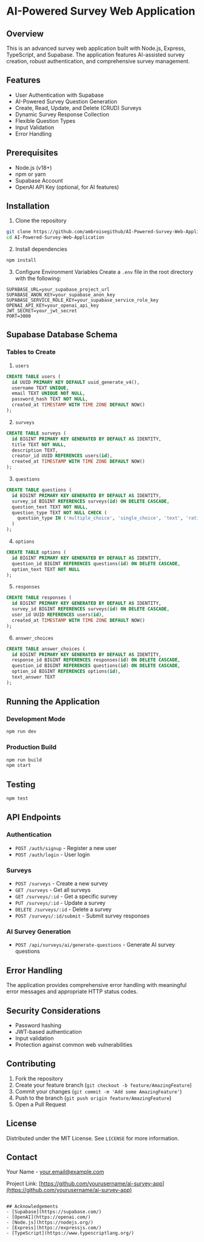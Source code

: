 # AI-Powered Survey Web Application

## Overview
This is an advanced survey web application built with Node.js, Express, TypeScript, and Supabase. The application features AI-assisted survey creation, robust authentication, and comprehensive survey management.

## Features
- User Authentication with Supabase
- AI-Powered Survey Question Generation
- Create, Read, Update, and Delete (CRUD) Surveys
- Dynamic Survey Response Collection
- Flexible Question Types
- Input Validation
- Error Handling

## Prerequisites
- Node.js (v18+)
- npm or yarn
- Supabase Account
- OpenAI API Key (optional, for AI features)

## Installation

1. Clone the repository
```bash
git clone https://github.com/ambroisegithub/AI-Powered-Survey-Web-Application.git
cd AI-Powered-Survey-Web-Application
```

2. Install dependencies
```bash
npm install
```

3. Configure Environment Variables
Create a `.env` file in the root directory with the following:
```
SUPABASE_URL=your_supabase_project_url
SUPABASE_ANON_KEY=your_supabase_anon_key
SUPABASE_SERVICE_ROLE_KEY=your_supabase_service_role_key
OPENAI_API_KEY=your_openai_api_key
JWT_SECRET=your_jwt_secret
PORT=3000
```

## Supabase Database Schema

### Tables to Create

1. `users`
```sql
CREATE TABLE users (
  id UUID PRIMARY KEY DEFAULT uuid_generate_v4(),
  username TEXT UNIQUE,
  email TEXT UNIQUE NOT NULL,
  password_hash TEXT NOT NULL,
  created_at TIMESTAMP WITH TIME ZONE DEFAULT NOW()
);
```

2. `surveys`
```sql
CREATE TABLE surveys (
  id BIGINT PRIMARY KEY GENERATED BY DEFAULT AS IDENTITY,
  title TEXT NOT NULL,
  description TEXT,
  creator_id UUID REFERENCES users(id),
  created_at TIMESTAMP WITH TIME ZONE DEFAULT NOW()
);
```

3. `questions`
```sql
CREATE TABLE questions (
  id BIGINT PRIMARY KEY GENERATED BY DEFAULT AS IDENTITY,
  survey_id BIGINT REFERENCES surveys(id) ON DELETE CASCADE,
  question_text TEXT NOT NULL,
  question_type TEXT NOT NULL CHECK (
    question_type IN ('multiple_choice', 'single_choice', 'text', 'rating')
  )
);
```

4. `options`
```sql
CREATE TABLE options (
  id BIGINT PRIMARY KEY GENERATED BY DEFAULT AS IDENTITY,
  question_id BIGINT REFERENCES questions(id) ON DELETE CASCADE,
  option_text TEXT NOT NULL
);
```

5. `responses`
```sql
CREATE TABLE responses (
  id BIGINT PRIMARY KEY GENERATED BY DEFAULT AS IDENTITY,
  survey_id BIGINT REFERENCES surveys(id) ON DELETE CASCADE,
  user_id UUID REFERENCES users(id),
  created_at TIMESTAMP WITH TIME ZONE DEFAULT NOW()
);
```

6. `answer_choices`
```sql
CREATE TABLE answer_choices (
  id BIGINT PRIMARY KEY GENERATED BY DEFAULT AS IDENTITY,
  response_id BIGINT REFERENCES responses(id) ON DELETE CASCADE,
  question_id BIGINT REFERENCES questions(id) ON DELETE CASCADE,
  option_id BIGINT REFERENCES options(id),
  text_answer TEXT
);
```

## Running the Application

### Development Mode
```bash
npm run dev
```

### Production Build
```bash
npm run build
npm start
```

## Testing
```bash
npm test
```

## API Endpoints

### Authentication
- `POST /auth/signup` - Register a new user
- `POST /auth/login` - User login

### Surveys
- `POST /surveys` - Create a new survey
- `GET /surveys` - Get all surveys
- `GET /surveys/:id` - Get a specific survey
- `PUT /surveys/:id` - Update a survey
- `DELETE /surveys/:id` - Delete a survey
- `POST /surveys/:id/submit` - Submit survey responses

### AI Survey Generation
- `POST /api/surveys/ai/generate-questions` - Generate AI survey questions

## Error Handling
The application provides comprehensive error handling with meaningful error messages and appropriate HTTP status codes.

## Security Considerations
- Password hashing
- JWT-based authentication
- Input validation
- Protection against common web vulnerabilities

## Contributing
1. Fork the repository
2. Create your feature branch (`git checkout -b feature/AmazingFeature`)
3. Commit your changes (`git commit -m 'Add some AmazingFeature'`)
4. Push to the branch (`git push origin feature/AmazingFeature`)
5. Open a Pull Request

## License
Distributed under the MIT License. See `LICENSE` for more information.

## Contact
Your Name - your.email@example.com

Project Link: [https://github.com/yourusername/ai-survey-app](https://github.com/yourusername/ai-survey-app)
```

## Acknowledgements
- [Supabase](https://supabase.com/)
- [OpenAI](https://openai.com/)
- [Node.js](https://nodejs.org/)
- [Express](https://expressjs.com/)
- [TypeScript](https://www.typescriptlang.org/)